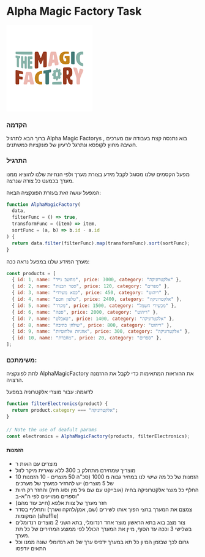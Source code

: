# Alpha Magic Factory Task

![The Magic Factory](../../../../Pictures/theMagicFactorypng.png)

### הקדמה

ברוך הבא לתרגיל Alpha Magic Factorys בוא נתנסה קצת בעבודה עם מערכים , חשיבה מחוץ לקופסא ונתרגל לרעיון של פונקציות כמשתנים.

### התרגיל

מפעל הקסמים שלנו מסוגל לקבל מידע בצורת מערך ולפי הנחיות שלנו להוציא ממנו מערך בכמעט כל צורה שנרצה.

המפעל עושה זאת בעזרת הפונקציה הבאה:

```js
function AlphaMagicFactory(
  data,
  filterFunc = () => true,
  transformFunc = (item) => item,
  sortFunc = (a, b) => b.id - a.id
) {
  return data.filter(filterFunc).map(transformFunc).sort(sortFunc);
}
```

מערך המידע שלנו במפעל נראה ככה:

```js
const products = [
  { id: 1, name: "מחשב נייד", price: 3000, category: "אלקטרוניקה" },
  { id: 2, name: "ספר תכנות", price: 120, category: "ספרים" },
  { id: 3, name: "כסא משרדי", price: 450, category: "ריהוט" },
  { id: 4, name: "טלפון חכם", price: 2400, category: "אלקטרוניקה" },
  { id: 5, name: "מקרר", price: 1500, category: "מכשירי חשמל" },
  { id: 6, name: "ספה", price: 2000, category: "ריהוט" },
  { id: 7, name: "טאבלט", price: 1400, category: "אלקטרוניקה" },
  { id: 8, name: "שולחן כתיבה", price: 800, category: "ריהוט" },
  { id: 9, name: "אוזניות אלחוטיות", price: 300, category: "אלקטרוניקה" },
  { id: 10, name: "מחברת", price: 20, category: "ספרים" },
];
```

### משימתכם:

לתת לפונקציה AlphaMagicFactory את ההוראות המתאימות כדי לקבל את ההזמנה הרצויה.

לדוגמה:
עבור מוצרי אלקטרוניה במפעל

```js
function filterElectronics(product) {
  return product.category === "אלקטרוניקה";
}

// Note the use of deafult params
const electronics = AlphaMagicFactory(products, filterElectronics);
```

#### הזמנות

- מוצרים עם האות ר
- מוצריך שמחירם מתחלק ב 300 ללא שארית מיקר לזול
- 10 הזמנות של כל מה שישי לנו במחיר גבוה מ 1000 (סכ"ה 50 מוצרים - 10 הזמנות של 5 מוצרים) יש להחזיר כמערך של מערכים
- החלף כל מוצר אלקטרוניקה בחיה (אובייקט עם שם גיל מין וסוג חיה) והחזר רק חיות וספרים ממויינים לפי ה"א-ב"
- חזר מערך של צוות אלפא (חייב עוד מהם)
- צמצם את המערך בחצי הפוך אותו לשירים (שם, אמן/להקה ואורך) ותחליף בסדר המקומות (shuffle)
- צור מצב בוא בתא הראשון מוצר אחד רנדומלי, בתא השני 2 מוצרים רנדומלים בשלישי 3 וככה עד הסוף, מיין את המערך הכולל לפי ממוצע המחירים של כל תת מערך.
- גרום לכך שבזמן המיון כל תא במערך ידפיס ערך של תא רנדומלי שונה ממנו וכל התאים יודפסו
